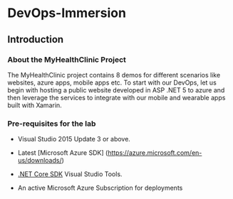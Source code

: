 # DevOps-Immersion

## Introduction


### About the MyHealthClinic Project

The MyHealthClinic project contains 8 demos for different scenarios like
websites, azure apps, mobile apps etc. To start with our DevOps, let us
begin with hosting a public website developed in ASP .NET 5 to azure and
then leverage the services to integrate with our mobile and wearable
apps built with Xamarin.


### Pre-requisites for the lab

- Visual Studio 2015 Update 3 or above. 

- Latest [Microsoft Azure SDK] (https://azure.microsoft.com/en-us/downloads/)

- [.NET Core SDK](<https://www.microsoft.com/net/core#windows>) Visual Studio Tools.

- An active Microsoft Azure Subscription for deployments
